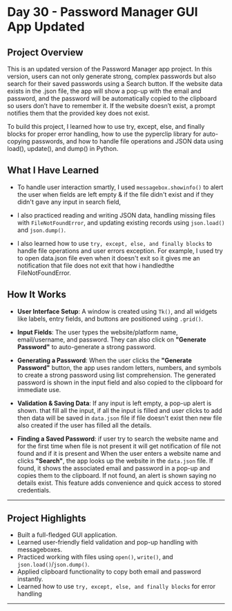 # Day 30 - Password Manager GUI App Updated

## Project Overview

This is an updated version of the Password Manager app project. In this version, users can not only generate strong, complex passwords but also search for their saved passwords using a Search button. If the website data exists in the .json file, the app will show a pop-up with the email and password, and the password will be automatically copied to the clipboard so users don’t have to remember it. If the website doesn’t exist, a prompt notifies them that the provided key does not exist.

To build this project, I learned how to use try, except, else, and finally blocks for proper error handling, how to use the pyperclip library for auto-copying passwords, and how to handle file operations and JSON data using load(), update(), and dump() in Python.

## What I Have Learned

* To handle user interaction smartly, I  used `messagebox.showinfo()` to alert the user when fields are left empty  & if the file didn't exist and if they didn't gave any input in search field, 

* I also practiced reading and writing JSON data, handling missing files with `FileNotFoundError`, and updating existing records using `json.load()` and `json.dump()`.

* I also learned how to use `try, except, else, and finally blocks` to handle file operations and user errors exception. For example, I used try to open data.json file even when it doesn't exit so it gives me an notification that file does not exit that how i handledthe FileNotFoundError.

## How It Works

* **User Interface Setup**: A window is created using `Tk()`, and all widgets like labels, entry fields, and buttons are positioned using `.grid()`.

* **Input Fields**: The user types the website/platform name, email/username, and password. They can also click on **"Generate Password"** to auto-generate a strong password.

* **Generating a Password**: When the user clicks the **"Generate Password"** button, the app uses random letters, numbers, and symbols to create a strong password using list comprehension. The generated password is shown in the input field and also copied to the clipboard for immediate use.

* **Validation & Saving Data**: If any input is left empty, a pop-up alert is shown. that fill all the input, if all the input is filled and user clicks to add then data will be saved in `data.json` file if file doesn't exist then new file also created if the user has filled all the details.

* **Finding a Saved Password**: if user try to search the website name and for the first time when file is not present it will get notification of file not found and if it is present and When the user enters a website name and clicks **"Search"**, the app looks up the website in the `data.json` file. If found, it shows the associated email and password in a pop-up and copies them to the clipboard. If not found, an alert is shown saying no details exist. This feature adds convenience and quick access to stored credentials.

---

## Project Highlights

* Built a full-fledged GUI application.
* Learned user-friendly field validation and pop-up handling with messageboxes.
* Practiced working with files using `open()`, `write()`, and `json.load()`/`json.dump()`.
* Applied clipboard functionality to copy both email and password instantly.
* Learned how to use `try, except, else, and finally blocks` for error handling

---

